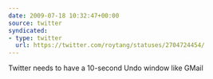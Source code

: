 ```yaml
---
date: 2009-07-18 10:32:47+00:00
source: twitter
syndicated:
- type: twitter
  url: https://twitter.com/roytang/statuses/2704724454/
---
```


Twitter needs to have a 10-second Undo window like GMail